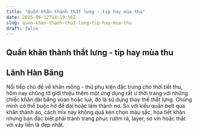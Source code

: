 ```yaml
---
title: "Quấn khăn thành thắt lưng - tip hay mùa thu"
date: 2025-06-12T14:19:56Z
slug: quan-khan-thanh-that-lung-tip-hay-mua-thu
draft: false
---
```


## Quấn khăn thành thắt lưng - tip hay mùa thu

## Lãnh Hàn Băng

Nối tiếp chủ đề về khăn mỏng - thứ phụ kiện đặc trưng cho thời tiết thu, hôm nay chúng tớ giới thiệu thêm một ứng dụng rất ư thời trang với những chiếc khăn dài bằng voan hoặc lụa, đó là sử dụng thay thế thắt lưng. Chúng mình có thể buộc hờ để dài hoặc làm thành nơ. So với kiểu quấn belt qua khăn thành áo, cách mix này không quá kén chọn màu sắc, họa tiết khăn nhưng bạn đặc biệt phải tránh trang phục rườm rà, layer, sơ vin hoặc thắt với váy liền là đẹp nhất.